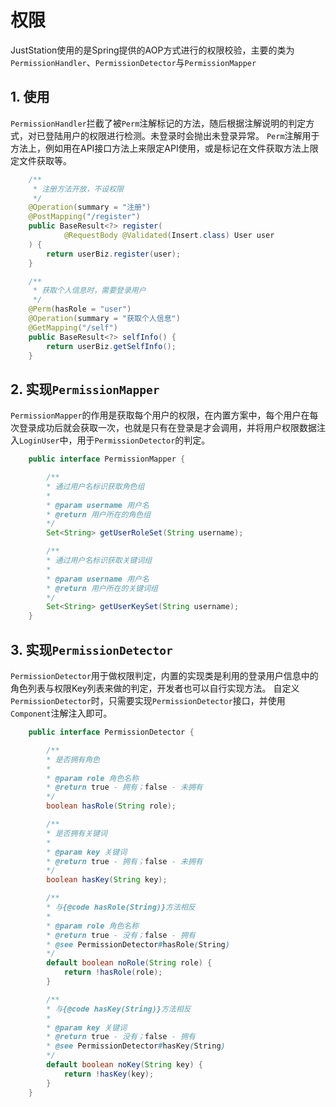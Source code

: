 # 权限

JustStation使用的是Spring提供的AOP方式进行的权限校验，主要的类为`PermissionHandler`、`PermissionDetector`与`PermissionMapper`

## 1. 使用

`PermissionHandler`拦截了被`Perm`注解标记的方法，随后根据注解说明的判定方式，对已登陆用户的权限进行检测。未登录时会抛出未登录异常。
`Perm`注解用于方法上，例如用在API接口方法上来限定API使用，或是标记在文件获取方法上限定文件获取等。

```java
    /**
     * 注册方法开放，不设权限
     */
    @Operation(summary = "注册")
    @PostMapping("/register")
    public BaseResult<?> register(
            @RequestBody @Validated(Insert.class) User user
    ) {
        return userBiz.register(user);
    }

    /**
     * 获取个人信息时，需要登录用户
     */
    @Perm(hasRole = "user")
    @Operation(summary = "获取个人信息")
    @GetMapping("/self")
    public BaseResult<?> selfInfo() {
        return userBiz.getSelfInfo();
    }
```

## 2. 实现`PermissionMapper`

`PermissionMapper`的作用是获取每个用户的权限，在内置方案中，每个用户在每次登录成功后就会获取一次，也就是只有在登录是才会调用，并将用户权限数据注入`LoginUser`中，用于`PermissionDetector`的判定。

```java
    public interface PermissionMapper {

        /**
        * 通过用户名标识获取角色组
        *
        * @param username 用户名
        * @return 用户所在的角色组
        */
        Set<String> getUserRoleSet(String username);

        /**
        * 通过用户名标识获取关键词组
        *
        * @param username 用户名
        * @return 用户所在的关键词组
        */
        Set<String> getUserKeySet(String username);
    }
```

## 3. 实现`PermissionDetector`

`PermissionDetector`用于做权限判定，内置的实现类是利用的登录用户信息中的角色列表与权限Key列表来做的判定，开发者也可以自行实现方法。
自定义`PermissionDetector`时，只需要实现`PermissionDetector`接口，并使用`Component`注解注入即可。

```java
    public interface PermissionDetector {

        /**
        * 是否拥有角色
        *
        * @param role 角色名称
        * @return true - 拥有；false - 未拥有
        */
        boolean hasRole(String role);

        /**
        * 是否拥有关键词
        *
        * @param key 关键词
        * @return true - 拥有；false - 未拥有
        */
        boolean hasKey(String key);

        /**
        * 与{@code hasRole(String)}方法相反
        *
        * @param role 角色名称
        * @return true - 没有；false - 拥有
        * @see PermissionDetector#hasRole(String)
        */
        default boolean noRole(String role) {
            return !hasRole(role);
        }

        /**
        * 与{@code hasKey(String)}方法相反
        *
        * @param key 关键词
        * @return true - 没有；false - 拥有
        * @see PermissionDetector#hasKey(String)
        */
        default boolean noKey(String key) {
            return !hasKey(key);
        }
    }
```